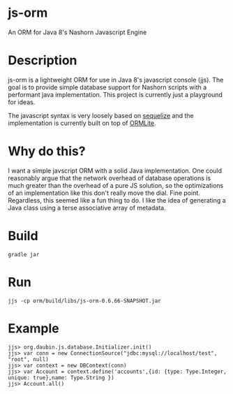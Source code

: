 # js-orm
An ORM for Java 8's Nashorn Javascript Engine

Description
======

js-orm is a lightweight ORM for use in Java 8's javascript console (jjs).
The goal is to provide simple database support for Nashorn scripts with
a performant java implementation.  This project is currently just a playground for ideas.

The javascript syntax is very loosely based on [sequelize](http://docs.sequelizejs.com/en/v3/)
and the implementation is currently built on top of [ORMLite](http://ormlite.com). 

Why do this?
=====

I want a simple javscript ORM with a solid Java implementation.  One could 
reasonably argue that the network overhead of database operations is much greater than the 
overhead of a pure JS solution, so the optimizations of an implementation like this don't 
really move the dial.  Fine point.  Regardless, this seemed like a fun thing to do.  I like 
the idea of generating a Java class using a terse associative array of metadata.    

Build
======

    gradle jar
    
Run
=======

    jjs -cp orm/build/libs/js-orm-0.6.66-SNAPSHOT.jar
    
    
Example
=====
    jjs> org.daubin.js.database.Initializer.init()
    jjs> var conn = new ConnectionSource("jdbc:mysql://localhost/test", "root", null)
    jjs> var context = new DBContext(conn)
    jjs> var Account = context.define('accounts',{id: {type: Type.Integer, unique: true},name: Type.String })
    jjs> Account.all()
